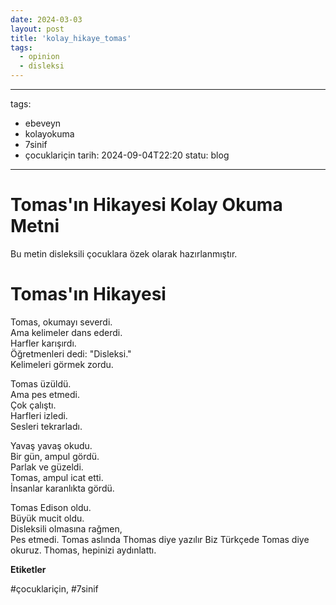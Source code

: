 ```yaml
---
date: 2024-03-03
layout: post
title: 'kolay_hikaye_tomas'
tags:
  - opinion
  - disleksi
---
```


---
tags:
  - ebeveyn
  - kolayokuma
  - 7sinif
  - çocuklariçin
tarih: 2024-09-04T22:20
statu: blog
---

# Tomas'ın Hikayesi Kolay Okuma Metni

Bu metin disleksili çocuklara özek olarak hazırlanmıştır.

# Tomas'ın Hikayesi

Tomas, okumayı severdi.  
Ama kelimeler dans ederdi.  
Harfler karışırdı.  
Öğretmenleri dedi: "Disleksi."  
Kelimeleri görmek zordu.

Tomas üzüldü.  
Ama pes etmedi.  
Çok çalıştı.  
Harfleri izledi.  
Sesleri tekrarladı.

Yavaş yavaş okudu.  
Bir gün, ampul gördü.  
Parlak ve güzeldi.  
Tomas, ampul icat etti.  
İnsanlar karanlıkta gördü.

Tomas Edison oldu.  
Büyük mucit oldu.  
Disleksili olmasına rağmen,  
Pes etmedi.
Tomas aslında Thomas diye yazılır
Biz Türkçede Tomas diye okuruz.
Thomas, hepinizi aydınlattı.

**Etiketler**

#çocuklariçin, #7sinif  

